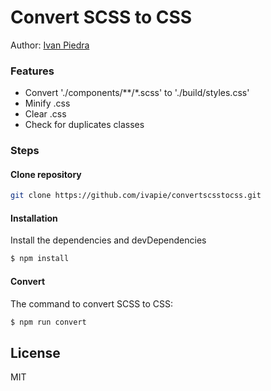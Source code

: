 # Convert SCSS to CSS
Author: [Ivan Piedra](https://twitter.com/ivapie)

### Features

- Convert './components/\*\*/\*\.scss' to './build/styles.css'
- Minify .css
- Clear .css
- Check for duplicates classes

### Steps

#### Clone repository

```sh
git clone https://github.com/ivapie/convertscsstocss.git
```

#### Installation

Install the dependencies and devDependencies

```sh
$ npm install
```

#### Convert

The command to convert SCSS to CSS:

```sh
$ npm run convert
```

License
----

MIT
